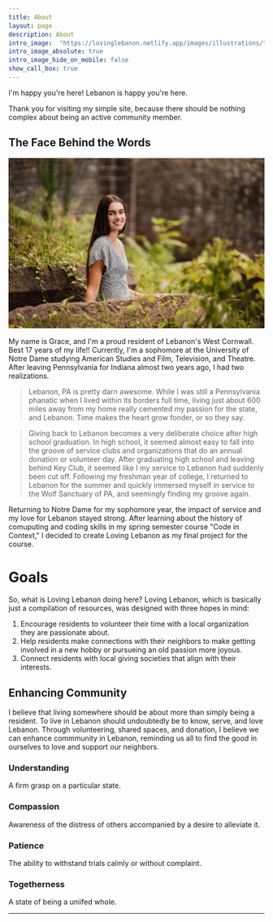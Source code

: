 ```yaml
---
title: About
layout: page
description: About
intro_image:  "https://lovinglebanon.netlify.app/images/illustrations/thumbnail_IMG_1267.jpg"
intro_image_absolute: true
intro_image_hide_on_mobile: false
show_call_box: true
---
```


I'm happy you're here! Lebanon is happy you're here.

Thank you for visiting my simple site, because there should be nothing complex about being an active community member. 

## The Face Behind the Words

![Photo of Grace](/images/illustrations/thumbnail_IMG_1267.jpg)

My name is Grace, and I'm a proud resident of Lebanon's West Cornwall. Best 17 years of my life!! Currently, I'm a sophomore at the University of Notre Dame studying American Studies and Film, Television, and Theatre. After leaving Pennsylvania for Indiana almost two years ago, I had two realizations. 

> Lebanon, PA is pretty darn awesome. While I was still a Pennsylvania phanatic when I lived within its borders full time, living just about 600 miles away from my home really cemented my passion for the state, and Lebanon. Time makes the heart grow fonder, or so they say. 

> Giving back to Lebanon becomes a very deliberate choice after high school graduation. In high school, it seemed almost easy to fall into the groove of service clubs and organizations that do an annual donation or volunteer day. After graduating high school and leaving behind Key Club, it seemed like I my service to Lebanon had suddenly been cut off. Following my freshman year of college, I returned to Lebanon for the summer and quickly immersed myself in service to the Wolf Sanctuary of PA, and seemingly finding my groove again.

Returning to Notre Dame for my sophomore year, the impact of service and my love for Lebanon stayed strong. After learning about the history of comuputing and coding skills in my spring semester course "Code in Context," I decided to create Loving Lebanon as my final project for the course.

# Goals

So, what is Loving Lebanon doing here? Loving Lebanon, which is basically just a compilation of resources, was designed with three hopes in mind:

1. Encourage residents to volunteer their time with a local organization they are passionate about.
2. Help residents make connections with their neighbors to make getting involved in a new hobby or pursueing an old passion more joyous.
3. Connect residents with local giving societies that align with their interests.

## Enhancing Community

I believe that living somewhere should be about more than simply being a resident. To live in Lebanon should undoubtedly be to know, serve, and love Lebanon. Through volunteering, shared spaces, and donation, I believe we can enhance commmunity in Lebanon, reminding us all to find the good in ourselves to love and support our neighbors.

### Understanding

A firm grasp on a particular state.

### Compassion

Awareness of the distress of others accompanied by a desire to alleviate it.

### Patience

The ability to withstand trials calmly or without complaint.

### Togetherness

A state of being a uniifed whole.

---
